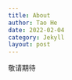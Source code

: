 ```yaml
---
title: About
author: Tao He
date: 2022-02-04
category: Jekyll
layout: post
---
```


敬请期待

